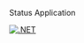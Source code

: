 Status Application

[![.NET](https://github.com/Hasmaga/FUParking/actions/workflows/dotnet.yml/badge.svg)](https://github.com/Hasmaga/FUParking/actions/workflows/dotnet.yml)
